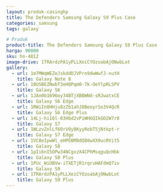 ```yaml
---
layout: produk-casinghp
title: The Defenders Samsung Galaxy S9 Plus Case
categories: samsung
tags: galaxy

# Produk
product-title: The Defenders Samsung Galaxy S9 Plus Case
harga: 90000
sku: hn-4812
image-drive: 1TRArdzPA1yPLLXeiCYOzoabAjONwbLot
gallery:
  - url: 1m7MWqWEZeJskddDJVPrn9dwWwfJ-nutH
    title: Galaxy Note 8
  - url: 10USBEZNwbT3eHQPqm0-7k-OeYlpRLSPV
    title: Galaxy S6
  - url: 1JAn0b1696oy34BTjXBBWNd-sRJwatxCE
    title: Galaxy S6 Edge
  - url: 1RWiIn8HHju8zZb1ahJ8BeoyrSo3V4QcR
    title: Galaxy S6 Edge Plus
  - url: 14Lj-hi16l-03Hbd2vPiWHGQIkGD2W7r0
    title: Galaxy S7
  - url: 1WLzvZnlLf60rV0y8KyyRobT5jNtkpt-r
    title: Galaxy S7 Edge
  - url: 1VC8eIpwWl_eHPEBM8dQ88wXX0ucRVit5
    title: Galaxy S8
  - url: 1pIi6nI5OPw34NCgxzX4CPhMsqguQcHbk
    title: Galaxy S8 Plus
  - url: 1PUc_WiUBVw-iTXETjR1rqrvHAFdmQ7iv
    title: Galaxy S9
  - url: 1TRArdzPA1yPLLXeiCYOzoabAjONwbLot
    title: Galaxy S9 Plus
---
```

